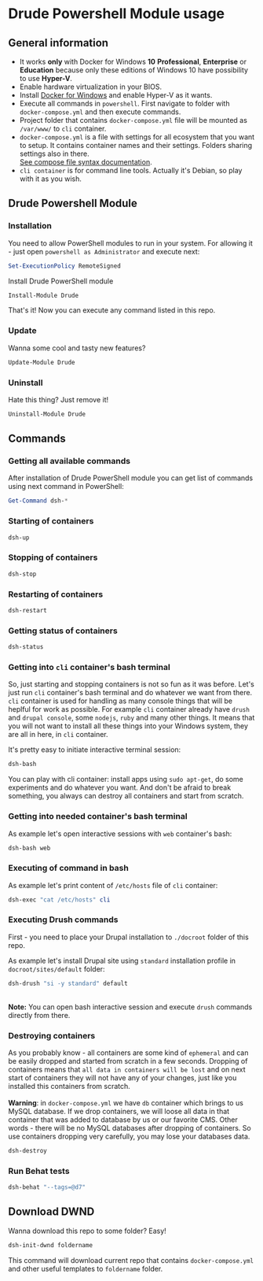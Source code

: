 # Drude Powershell Module usage

## General information
- It works **only** with Docker for Windows **10** **Professional**, **Enterprise** or **Education** because only these editions of Windows 10 have possibility to use **Hyper-V**.
- Enable hardware virtualization in your BIOS.
- Install [Docker for Windows](https://github.com/fat763/dwnd/blob/master/docs/setup.md) and enable Hyper-V as it wants.
- Execute all commands in `powershell`. First navigate to folder with `docker-compose.yml` and then execute commands.
- Project folder that contains `docker-compose.yml` file will be mounted as `/var/www/` to `cli` container.
- `docker-compose.yml` is a file with settings for all ecosystem that you want to setup. It contains container names and their settings. Folders sharing settings also in there.
<br />[See compose file syntax documentation](https://docs.docker.com/compose/compose-file/). 
- `cli container` is for command line tools. Actually it's Debian, so play with it as you wish.

## Drude Powershell Module
### Installation
You need to allow PowerShell modules to run in your system. For allowing it - just open `powershell as Administrator` and execute next: 

```powershell 
Set-ExecutionPolicy RemoteSigned
```

Install Drude PowerShell module

```powershell 
Install-Module Drude
```

That's it! Now you can execute any command listed in this repo.


### Update
Wanna some cool and tasty new features? 
```powershell 
Update-Module Drude
```

### Uninstall
Hate this thing? Just remove it!
```powershell 
Uninstall-Module Drude
```

## Commands
### Getting all available commands
After installation of Drude PowerShell module you can get list of commands using next command in PowerShell:
```powershell
Get-Command dsh-*
```

### Starting of containers
```powershell
dsh-up
```

### Stopping of containers
```powershell
dsh-stop
```

### Restarting of containers
```powershell
dsh-restart
```

### Getting status of containers
```powershell
dsh-status
```

### Getting into `cli` container's bash terminal
So, just starting and stopping containers is not so fun as it was before. Let's just run `cli` container's bash terminal and do whatever we want from there. `cli` container is used for handling as many console things that will be heplful for work as possible. For example `cli` container already have `drush` and `drupal console`, some `nodejs`, `ruby` and many other things. It means that you will not want to install all these things into your Windows system, they are all in here, in `cli` container.

It's pretty easy to initiate interactive terminal session:  

```powershell
dsh-bash
```

You can play with cli container: install apps using `sudo apt-get`, do some experiments and do whatever you want. And don't be afraid to break something, you always can destroy all containers and start from scratch.

### Getting into needed container's bash terminal
As example let's open interactive sessions with `web` container's bash:
```powershell
dsh-bash web
```

### Executing of command in bash 
As example let's print content of `/etc/hosts` file of `cli` container:
```powershell
dsh-exec "cat /etc/hosts" cli
```

### Executing Drush commands
First - you need to place your Drupal installation to `./docroot` folder of this repo.

As example let's install Drupal site using `standard` installation profile in `docroot/sites/default` folder:
```powershell
dsh-drush "si -y standard" default
```
<br />**Note:** You can open bash interactive session and execute `drush` commands directly from there.

### Destroying containers
As you probably know - all containers are some kind of `ephemeral` and can be easily dropped and started from scratch in a few seconds. Dropping of containers means that `all data in containers will be lost` and on next start of containers they will not have any of your changes, just like you installed this containers from scratch. 
<br />
<br />
**Warning**: in `docker-compose.yml` we have `db` container which brings to us MySQL database. If we drop containers, we will loose all data in that container that was added to database by us or our favorite CMS. Other words - there will be no MySQL databases after dropping of containers. So use containers dropping very carefully, you may lose your databases data.
```powershell
dsh-destroy
```

### Run Behat tests
```powershell
dsh-behat "--tags=@d7"
```

## Download DWND
Wanna download this repo to some folder? Easy! 
```powershell
dsh-init-dwnd foldername
```
This command will download current repo that contains `docker-compose.yml` and other useful templates to `foldername` folder.
